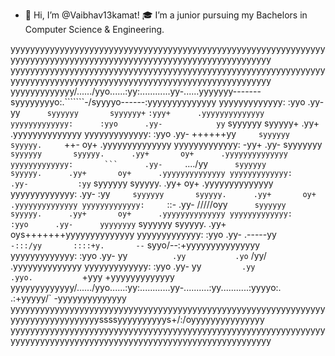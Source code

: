 - 👋 Hi, I’m @Vaibhav13kamat!
🎓 I’m a junior pursuing my Bachelors in Computer Science & Engineering.


yyyyyyyyyyyyyyyyyyyyyyyyyyyyyyyyyyyyyyyyyyyyyyyyyyyyyyyyyyyyyyyyyyyyyyyyyyyyyyyyyyyyyyyyyyyyyyyyyyyyyyyyyyyyyyyyyyyyy
yyyyyyyyyyyyyyyyyyyyyyyyyyyyyyyyyyyyyyyyyyyyyyyyyyyyyyyyyyyyyyyyyyyyyyyyyyyyyyyyyyyyyyyyyyyyyyyyyyyyyyyyyyyyyyyyyyyyy
yyyyyyyyyyyyy/....../yyo......:yy:............yy-......yyyyyyy-------syyyyyyyyo:.```````-/syyyyo------:yyyyyyyyyyyyyy
yyyyyyyyyyyyy:      :yyo      .yy-            yy`      syyyyyy       syyyyyy+`            `:yyy+      .yyyyyyyyyyyyyy
yyyyyyyyyyyyy:      :yyo      .yy-            yy`      syyyyyy       syyyyy+                .yy+      .yyyyyyyyyyyyyy
yyyyyyyyyyyyy:      :yyo      .yy-      ++++++yy`      syyyyyy       syyyyy.      `++-       oy+      .yyyyyyyyyyyyyy
yyyyyyyyyyyyy:      -yy+      .yy-      syyyyyyy`      syyyyyy       syyyyy.      .yy+       oy+      .yyyyyyyyyyyyyy
yyyyyyyyyyyyy:       ```      .yy-      `..../yy`      syyyyyy       syyyyy.      .yy+       oy+      .yyyyyyyyyyyyyy
yyyyyyyyyyyyy:                .yy-           :yy`      syyyyyy       syyyyy.      .yy+       oy+      .yyyyyyyyyyyyyy
yyyyyyyyyyyyy:                .yy-           :yy`      syyyyyy       syyyyy.      .yy+       oy+      .yyyyyyyyyyyyyy
yyyyyyyyyyyyy:      `::-      .yy-      /////oyy`      syyyyyy       syyyyy.      .yy+       oy+      .yyyyyyyyyyyyyy
yyyyyyyyyyyyy:      :yyo      .yy-      yyyyyyyy`      syyyyyy       syyyyy.      .yy+       oys+++++++yyyyyyyyyyyyyy
yyyyyyyyyyyyy:      :yyo      .yy-      .-----yy`      -:::/yy       ::::+y.       --`       syyo/--:+yyyyyyyyyyyyyyy
yyyyyyyyyyyyy:      :yyo      .yy-            yy`          .yy           .yo`               /yy/      .yyyyyyyyyyyyyy
yyyyyyyyyyyyy:      :yyo      .yy-            yy`          .yy           .yyo.            `+yyy        +yyyyyyyyyyyyy
yyyyyyyyyyyyy/....../yyo......:yy:............yy-..........:yy...........:yyyyo:.`    `.:+yyyyy/`     -yyyyyyyyyyyyyy
yyyyyyyyyyyyyyyyyyyyyyyyyyyyyyyyyyyyyyyyyyyyyyyyyyyyyyyyyyyyyyyyyyyyyyyyyyyyyyyyyyssssyyyyyyyyyys+/:/oyyyyyyyyyyyyyyy
yyyyyyyyyyyyyyyyyyyyyyyyyyyyyyyyyyyyyyyyyyyyyyyyyyyyyyyyyyyyyyyyyyyyyyyyyyyyyyyyyyyyyyyyyyyyyyyyyyyyyyyyyyyyyyyyyyyyy
